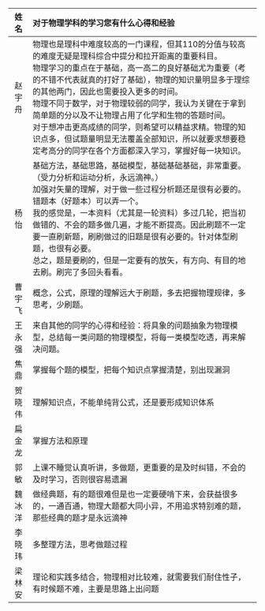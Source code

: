 |  姓名  | 对于物理学科的学习您有什么心得和经验                         |
| :----: | :----------------------------------------------------------- |
| 赵宇舟 | 物理也是理科中难度较高的一门课程，但其110的分值与较高的难度无疑是理科综合中提分和拉开距离的重要科目。   <br />物理学习的重点在于基础，高一高二的良好基础尤为重要（考的不错不代表就真的打好了基础），物理的知识量明显多于理综的其他两门，因此也需要投入更多的时间。   <br />物理不同于数学，对于物理较弱的同学，我认为关键在于拿到简单题的分以及不让物理占用了化学和生物的答题时间。  <br /> 对于想冲击更高成绩的同学，则希望可以精益求精。物理的知识点多，但试题量明显无法覆盖全部知识，所以就要求想要稳定考高分的同学在各个方面都深入学习，掌握好每一块知识。 |
|  杨怡  | 基础方法，基础思路，基础模型，基础基础基础，非常重要。（受力分析和运动分析，永远滴神。）   <br />加强对矢量的理解，对于做一些过程分析题还是很有必要的。错题本（好题本）可以弄一个。<br />我的感觉是，一本资料（尤其是一轮资料）多过几轮，把当初做错的、不会的题多做几遍，才能不断提高。因此刷题不一定要一直刷新题，刷刷做过的旧题是很有必要的。针对体型刷题，也很有必要。   <br />总之，题是要刷的，但是一定要有的放矢，有方向、有目的地去刷。刷完了多回头看看。 |
| 曹宇飞 | 概念，公式，原理的理解远大于刷题，多去把握物理规律，多思考，少刷题。 |
| 王永强 | 来自其他的同学的心得和经验：将具象的问题抽象为物理模型，总结每一类问题的物理模型，将每一类模型吃透，再来解决问题。 |
|  焦鼎  | 掌握每个题的模型，把每个知识点掌握清楚，别出现漏洞           |
| 贺晓伟 | 理解知识点，不能单纯背公式，还是要形成知识体系               |
| 扁金龙 | 掌握方法和原理                                               |
|  郭敏  | 上课不睡觉认真听讲，多做题，更重要的是及时纠错，不会的及时学习，否则很容易遗漏 |
| 魏冰洋 | 做经典题，有的题很难但是也一定要硬啃下来，会获益很多的，一通百通，物理大题都大同小异，不用追求特别难的题，那些经典的题才是永远滴神 |
| 李晓玮 | 多整理方法，思考做题过程                                     |
| 梁林安 | 理论和实践多结合，物理相对比较难，就需要我们耐住性子，有时候题不难，主要是思路上出问题 |
